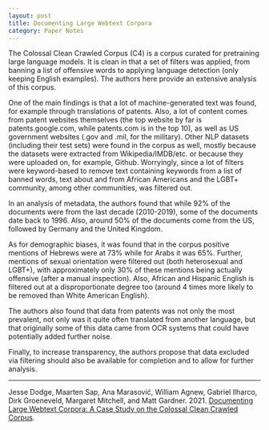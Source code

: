 ```yaml
---
layout: post
title: Documenting Large Webtext Corpora
category: Paper Notes
---
```


The Colossal Clean Crawled Corpus (C4) is a corpus curated for pretraining large language models. It is clean in that a set of filters was applied, from banning a list of offensive words to applying language detection (only keeping English examples). The authors here provide an extensive analysis of this corpus.

One of the main findings is that a lot of machine-generated text was found, for example through translations of patents. Also, a lot of content comes from patent websites themselves (the top website by far is patents.google.com, while patents.com is in the top 10), as well as US government websites (.gov and .mil, for the military). Other NLP datasets (including their test sets) were found in the corpus as well, mostly because the datasets were extracted from Wikipedia/IMDB/etc. or because they were uploaded on, for example, Github. Worryingly, since a lot of filters were keyword-based to remove text containing keywords from a list of banned words, text about and from African Americans and the LGBT+ community, among other communities, was filtered out.

In an analysis of metadata, the authors found that while 92\% of the documents were from the last decade (2010-2019), some of the documents date back to 1996. Also, around 50\% of the documents come from the US, followed by Germany and the United Kingdom.

As for demographic biases, it was found that in the corpus positive mentions of Hebrews were at 73\% while for Arabs it was 65\%. Further, mentions of sexual orientation were filtered out (both heterosexual and LGBT+), with approximately only 30\% of these mentions being actually offensive (after a manual inspection). Also, African and Hispanic English is filtered out at a disproportionate degree too (around 4 times more likely to be removed than White American English).

The authors also found that data from patents was not only the most prevalent, not only was it quite often translated from another language, but that originally some of this data came from OCR systems that could have potentially added further noise.

Finally, to increase transparency, the authors propose that data excluded via filtering should also be available for completion and to allow for further analysis.

---
Jesse Dodge, Maarten Sap, Ana Marasović, William Agnew, Gabriel Ilharco, Dirk Groeneveld, Margaret Mitchell, and Matt Gardner. 2021. [Documenting Large Webtext Corpora: A Case Study on the Colossal Clean Crawled Corpus](https://arxiv.org/abs/2104.08758).
